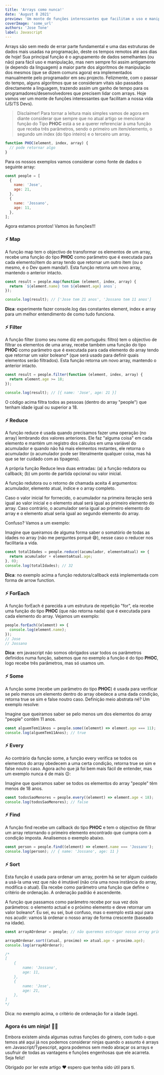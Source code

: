 ```yaml
---
title: 'Arrays como nunca!'
date: 'August 8 2021'
preview: 'Um monte de funções interessantes que facilitam o uso e manipulação de Arrays em JS'
coverImage: 'some_url'
authors: 'Jose Tone'
label: Javascript
---
```


Arrays são sem medo de errar parte fundamental e uma das estruturas de dados mais usadas na programação, deste os tempos remotos até aos dias de hoje! Sua principal função é o agrupamento de dados semelhantes (ou não) para fácil uso e manipulação, mas nem sempre foi assim antigamente (e dependo da linguagem) a maior parte dos algoritmos de manipulação dos mesmos (que se dizem comuns agora) era implementados manualmente pelo programador em seu projecto. Felizmente, com o passar do tempo, alguns algoritmos que se consideram vitais são passados directamente a linguagem, trazendo assim um ganho de tempo para os programadores/desenvolvedores que precisem lidar com arrays. Hoje vamos ver um monte de funções interessantes que facilitam a nossa vida (JS/TS Devs).

> Disclaimer! Para tornar a leitura mais simples vamos de agora em diante considerar que sempre que no atual artigo se mencionar função do Tipo **PHOC** está a se a querer referenciar à uma função que receba três parâmetros, sendo o primeiro um item/elemento, o segundo um index (do tipo inteiro) e o terceiro um array.

```jsx
function PHOC(element, index, array) {
  // pode retornar algo
}
```

Para os nossos exemplos vamos considerar como fonte de dados o seguinte array:

```jsx
const people = [
  {
    name: 'Jose',
    age: 21,
  },
  {
    name: 'Jossano',
    age: 11,
  },
];
```

Agora estamos prontos! Vamos às funções!!!

### ⚡️ Map

A função map tem o objectivo de transformar os elementos de um array, recebe uma função do tipo **PHOC** como parâmetro que é executada para cada elemento/item do array tendo que retornar um outro item (ou o mesmo, é o Dev quem manda!). Esta função retorna um novo array, mantendo o anterior intacto.

```jsx
const result = people.map(function (element, index, array) {
  return `${element.name} tem ${element.age} anos`;
});

console.log(result); // ['Jose tem 21 anos', 'Jossano tem 11 anos']
```

**Dica**: experimente fazer console.log das constantes element, index e array para um melhor entendimento de como tudo funciona.

### ⚡️ Filter

A função filter (como seu nome diz em português: filtro) tem o objectivo de filtrar os elementos de uma array, recebe também uma função do tipo **PHOC** como parâmetro que é executada para cada elemento do array tendo que retornar um valor boleano\* (que será usado para definir quais elementos serão filtrados). Esta função retorna um novo array, mantendo o anterior intacto.

```jsx
const result = people.filter(function (element, index, array) {
  return element.age >= 18;
});

console.log(result); // [{ name: 'Jose', age: 21 }]
```

O código acima filtra todos as pessoas (dentro do array "people") que tenham idade igual ou superior a 18.

### ⚡️ Reduce

A função reduce é usada quando precisamos fazer uma operação (no array) lembrando dos valores anteriores. Ele faz "alguma coisa" em cada elemento e mantém um registro dos cálculos em uma variável do acumulador e quando não há mais elementos restantes, ele retorna o acumulador (o acumulador pode ser literalmente qualquer coisa, mas há que se ter cuidado com as tipagens).

A própria função Reduce leva duas entradas: (a) a função redutora ou callback; (b) um ponto de partida opcional ou valor inicial.

A função redutora ou o retorno de chamada aceita 4 argumentos: acumulador, elemento atual, índice e o array completo.

Caso o valor inicial for fornecido, o acumulador na primeira iteração será igual ao valor inicial e o elemento atual será igual ao primeiro elemento do array. Caso contrário, o acumulador seria igual ao primeiro elemento do array e o elemento atual seria igual ao segundo elemento do array.

Confuso? Vamos a um exemplo:

Imagine que queiramos de alguma forma saber o somatório de todas as idades no array (não me perguntes porquê 😅), nesse caso o reducer nos facilitaria a vida.

```jsx
const totalIdades = people.reduce((acumulador, elementoAtual) => {
  return acumulador + elementoAtual.age;
}, 0);
console.log(totalIdades); // 32
```

**Dica**: no exemplo acima a função redutora/callback está implementada com forma de arrow function.

### ⚡️ ForEach

A função forEach é parecida a um estrutura de repetição "for", ela recebe uma função do tipo **PHOC** (que não retorna nada) que é executada para cada elemento do array. Vejamos um exemplo:

```jsx
people.forEach((element) => {
  console.log(element.name);
});
// Jose
// Jossano
```

**Dica**: em javascript não somos obrigados usar todos os parâmetros definidos numa função, sabemos que no exemplo a função é do tipo **PHOC**, logo recebe três parâmetros, mas só usamos um.

### ⚡️ Some

A função some (recebe um parâmetro do tipo **PHOC**) é usada para verificar se pelo menos um elemento dentro do array obedece a uma dada condição, retorna true se sim e false noutro caso. Definição meio abstrata né? Um exemplo resolve:

Imagine que queiramos saber se pelo menos um dos elementos do array "people" contêm 11 anos.

```jsx
const alguemTem11Anos = people.some((element) => element.age === 11);
console.log(alguemTem11Anos); // true
```

### ⚡️ Every

Ao contrário da função some, a função every verifica se todos os elementos do array obedecem a uma certa condição, retorna true se sim e false noutro caso. Agora acho que já foi bem mais fácil de entender, mas um exemplo nunca é de mais 😉:

Imagine que queiramos saber se todos os elementos do array "people" têm menos de 18 anos.

```jsx
const todosSaoMenores = people.every((element) => element.age < 18);
console.log(todosSaoMenores); // false
```

### ⚡️ Find

A função find recebe um callback do tipo **PHOC** e tem o objectivo de filtrar um array retornando o primeiro elemento encontrado que cumpra com a condição imposta. Analisemos o exemplo abaixo.

```jsx
const person = people.find((element) => element.name === 'Jossano');
console.log(person); // { name: 'Jossano', age: 11 }
```

### ⚡️ Sort

Esta função é usada para ordenar um array, porém há se ter algum cuidado a usá-la uma vez que não é imutável (não cria uma nova instância do array, modifica o atual). Ela recebe como parâmetro uma função que define o critério de ordenação. A ordenação padrão é ascendente.

A função que passamos como parâmetro recebe por sua vez dois parâmetros: o elemento actual e o próximo elemento e deve retornar um valor boleano\*. Eu sei, eu sei, bué confuso, mas o exemplo está aqui para nos acudir: vamos lá ordenar o nosso array de forma crescente (baseado na idade).

```jsx
const arrayAOrdenar = people; // não queremos estragar nosso array primário

arrayAOrdenar.sort((atual, proximo) => atual.age < proximo.age);
console.log(arrayAOrdenar);

/*
[
	{
		name: 'Jossano',
		age: 11,
	},
	{
		name: 'Jose',
		age: 21,
	},
]
*/
```

Dica: no exemplo acima, o critério de ordenação for a idade (age).

### Agora és um ninja! 🥷🏽

Embora existem ainda algumas outras funções do género, com tudo o que temos até aqui já nos podemos considerar ninjas quando o assunto é arrays em Javascript/Typescript, agora podemos sem medo abraçar os arrays e usufruir de todas as vantagens e funções engenhosas que ele acarreta. Seja feliz!

Obrigado por ler este artigo ❤️ espero que tenha sido útil para ti.
